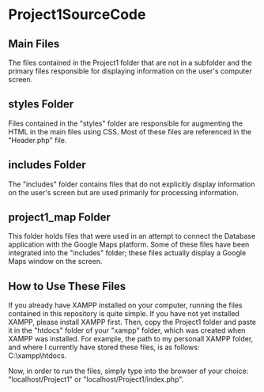 # Project1SourceCode

## Main Files
The files contained in the Project1 folder that are not in a subfolder and the primary files responsible for displaying information on the user's computer screen.

## styles Folder
Files contained in the "styles" folder are responsible for augmenting the HTML in the main files using CSS. Most of these files are referenced in the "Header.php" file.

## includes Folder
The "includes" folder contains files that do not explicitly display information on the user's screen but are used primarily for processing information.

## project1_map Folder
This folder holds files that were used in an attempt to connect the Database application with the Google Maps platform. Some of these files have been integrated into the "includes" folder; these files actually display a Google Maps window on the screen.

## How to Use These Files
If you already have XAMPP installed on your computer, running the files contained in this repository is quite simple. If you have not yet installed XAMPP, please install XAMPP first. Then, copy the Project1 folder and paste it in the "htdocs" folder of your "xampp" folder, which was created when XAMPP was installed. For example, the path to my personall XAMPP folder, and where I currently have stored these files, is as follows: C:\xampp\htdocs.

Now, in order to run the files, simply type into the browser of your choice: "localhost/Project1" or "localhost/Project1/index.php".
